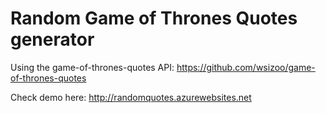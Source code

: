 # Random Game of Thrones Quotes generator
Using the game-of-thrones-quotes API: https://github.com/wsizoo/game-of-thrones-quotes

Check demo here: http://randomquotes.azurewebsites.net 